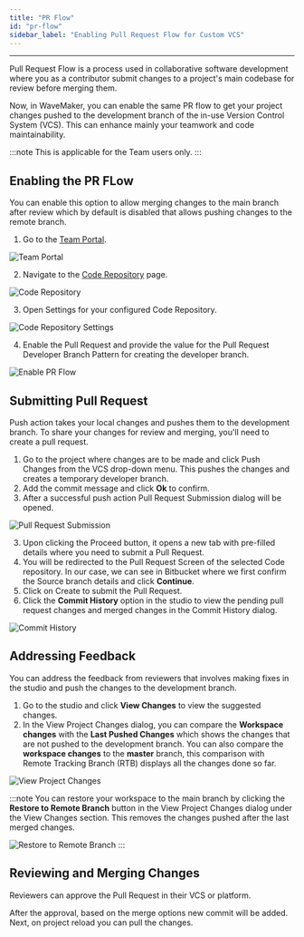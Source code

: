```yaml
---
title: "PR Flow"
id: "pr-flow"
sidebar_label: "Enabling Pull Request Flow for Custom VCS"
---
```

---

Pull Request Flow is a process used in collaborative software development where you as a contributor submit changes to a project's main codebase for review before merging them.

Now, in WaveMaker, you can enable the same PR flow to get your project changes pushed to the development branch of the in-use Version Control System (VCS). This can enhance mainly your teamwork and code maintainability.

:::note
This is applicable for the Team users only.
:::

## Enabling the PR FLow

You can enable this option to allow merging changes to the main branch after review which by default is disabled that allows pushing changes to the remote branch.

1. Go to the [Team Portal](/learn/teams/overview/).

![Team Portal](/learn/assets/pr-flow/team-portal.png)

2. Navigate to the [Code Repository](/learn/teams/code-repository) page.

![Code Repository](/learn/assets/pr-flow/code-repository.png)

3. Open Settings for your configured Code Repository.

![Code Repository Settings](/learn/assets/pr-flow/code-repository-settings.png)

4. Enable the Pull Request and provide the value for the Pull Request Developer Branch Pattern for creating the developer branch.

![Enable PR Flow](/learn/assets/pr-flow/enable-pr-flow.png)

## Submitting Pull Request

Push action takes your local changes and pushes them to the development branch. To share your changes for review and merging, you'll need to create a pull request.

1. Go to the project where changes are to be made and click Push Changes from the VCS drop-down menu. This pushes the changes and creates a temporary developer branch.
2. Add the commit message and click **Ok** to confirm.
3. After a successful push action Pull Request Submission dialog will be opened. 

![Pull Request Submission](/learn/assets/pr-flow/pull-request-submission.png)

3. Upon clicking the Proceed button, it opens a new tab with pre-filled details where you need to submit a Pull Request.
4. You will be redirected to the Pull Request Screen of the selected Code repository. In our case, we can see in Bitbucket where we first confirm the Source branch details and click **Continue**.
5. Click on Create to submit the Pull Request.
6. Click the **Commit History** option in the studio to view the pending pull request changes and merged changes in the Commit History dialog.

![Commit History](/learn/assets/pr-flow/commit-history.png)

## Addressing Feedback

You can address the feedback from reviewers that involves making fixes in the studio and push the changes to the development branch.

1. Go to the studio and click **View Changes** to view the suggested changes.
2. In the View Project Changes dialog, you can compare the **Workspace changes** with the **Last Pushed Changes** which shows the changes that are not pushed to the development branch. You can also compare the **workspace changes** to the **master** branch, this comparison with Remote Tracking Branch (RTB) displays all the changes done so far.
 
![View Project Changes](/learn/assets/pr-flow/view-project-changes.png)

:::note
You can restore your workspace to the main branch by clicking the **Restore to Remote Branch** button in the View Project Changes dialog under the View Changes section. This removes the changes pushed after the last merged changes.

![Restore to Remote Branch](/learn/assets/pr-flow/restore-to-remote-branch.png)
:::

## Reviewing and Merging Changes

Reviewers can approve the Pull Request in their VCS or platform.

After the approval, based on the merge options new commit will be added. Next, on project reload you can pull the changes.

